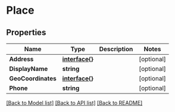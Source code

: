 # Place

## Properties

Name | Type | Description | Notes
------------ | ------------- | ------------- | -------------
**Address** | [**interface{}**](.md) |  | [optional] 
**DisplayName** | **string** |  | [optional] 
**GeoCoordinates** | [**interface{}**](.md) |  | [optional] 
**Phone** | **string** |  | [optional] 

[[Back to Model list]](../README.md#documentation-for-models) [[Back to API list]](../README.md#documentation-for-api-endpoints) [[Back to README]](../README.md)


